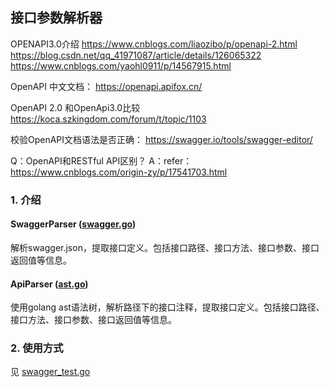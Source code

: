 ## 接口参数解析器


OPENAPI3.0介绍
https://www.cnblogs.com/liaozibo/p/openapi-2.html
https://blog.csdn.net/qq_41971087/article/details/126065322
https://www.cnblogs.com/yaohl0911/p/14567915.html

OpenAPI 中文文档：
https://openapi.apifox.cn/

OpenAPI 2.0 和OpenApi3.0比较
https://koca.szkingdom.com/forum/t/topic/1103

校验OpenAPI文档语法是否正确：
https://swagger.io/tools/swagger-editor/

Q：OpenAPI和RESTful API区别？
A：refer：https://www.cnblogs.com/origin-zy/p/17541703.html

### 1. 介绍

#### SwaggerParser ([swagger.go](tools/parserx/swagger.go))

解析swagger.json，提取接口定义。包括接口路径、接口方法、接口参数、接口返回值等信息。


####  ApiParser ([ast.go](parserx/ast.go))
使用golang ast语法树，解析路径下的接口注释，提取接口定义。包括接口路径、接口方法、接口参数、接口返回值等信息。

### 2. 使用方式

见 [swagger_test.go](swagger_test.go)
